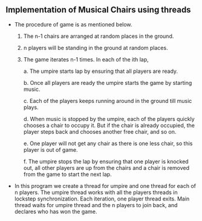 ## Implementation of Musical Chairs using threads ##
- The procedure of game is as mentioned below.
  1. The n-1 chairs are arranged at random places in the ground.
  2. n players will be standing in the ground at random places.
  3. The game iterates n-1 times. In each of the ith lap,
   
        a. The umpire starts lap by ensuring that all players are ready.

        b. Once all players are ready the umpire starts the game by starting music.

        c. Each of the players keeps running around in the ground till music plays.

        d. When music is stopped by the umpire, each of the players quickly chooses a chair to occupy it. But if the chair is already occupied, the player steps back and chooses another free chair, and so on.

        e. One player will not get any chair as there is one less chair, so this player is out of game.

        f. The umpire stops the lap by ensuring that one player is knocked out, all other players are up from the chairs and a chair is removed from the game to start the next lap.

- In this program we create a thread for umpire and one thread for each of n players. The umpire thread works with all the players threads in lockstep synchronization. Each iteration, one player thread exits. Main thread waits for umpire thread and the n players to join back, and declares who has won the game. 
